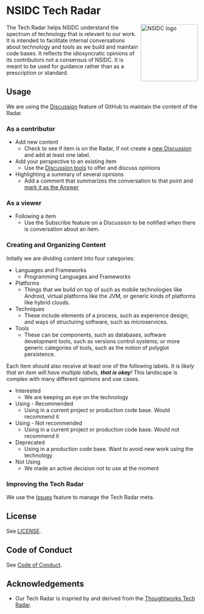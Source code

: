 # NSIDC Tech Radar

<img alt="NSIDC logo" src="https://nsidc.org/themes/custom/nsidc/logo.svg" width="150" align="right" />
The Tech Radar helps NSIDC understand the spectrum of technology that is relevant to our work. It is intended to facilitate internal conversations about technology and tools as we build and maintain code bases. It reflects the idiosyncratic opinions of its contributors not a consensus of NSIDC. It is meant to be used for guidance rather than as a prescription or standard.

## Usage

We are using the [Discussion](https://github.com/nsidc/tech-radar/discussions) feature of GitHub to maintain the content of the Radar.

### As a contributor

- Add new content
  - Check to see if item is on the Radar, if not create a [new Discussion](https://github.com/nsidc/tech-radar/discussions/new/choose) and add at least one label.
- Add your perspective to an existing item
  - Use the [Discussion tools](https://docs.github.com/en/discussions/collaborating-with-your-community-using-discussions/participating-in-a-discussion) to offer and discuss opinions
- Highlighting a summary of several opinions
  - Add a comment that summarizes the conversation to that point and [mark it as the Answer](https://docs.github.com/en/discussions/managing-discussions-for-your-community/moderating-discussions#marking-a-comment-as-an-answer)

### As a viewer

- Following a item
  - Use the Subscribe feature on a Discussion to be notified when there is conversation about an item.

### Creating and Organizing Content

Initally we are dividing content into four categories: 

- Languages and Frameworks
  - Programming Languages and Frameworks
- Platforms
  - Things that we build on top of such as mobile technologies like Android, virtual platforms like the JVM, or generic kinds of platforms like hybrid clouds.
- Techniques
  - These include elements of a process, such as experience design; and ways of structuring software, such as microservices.
- Tools
  - These can be components, such as databases, software development tools, such as versions control systems; or more generic categories of tools, such as the notion of polyglot persistence.

Each item should also receive at least one of the following labels. _It is likely that an item will have multiple labels, **that is okay**!_ This landscape is complex with many different opinions and use cases.

- Interested
  - We are keeping an eye on the technology
- Using - Recommended
  - Using in a current project or production code base. Would recommend it
- Using - Not recommended
  - Using in a current project or production code base. Would not recommend it
- Deprecated
  - Using in a production code base. Want to avoid new work using the technology
- Not Using
  - We made an active decision not to use at the moment

### Improving the Tech Radar

We use the [Issues](https://github.com/nsidc/tech-radar/issues) feature to manage the Tech Radar meta. 

## License

See [LICENSE](LICENSE).

## Code of Conduct

See [Code of Conduct](CODE_OF_CONDUCT.md).

## Acknowledgements

- Our Tech Radar is inspried by and derived from the [Thoughtworks Tech Radar](https://www.thoughtworks.com/radar).

